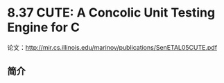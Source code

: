 # 8.37 CUTE: A Concolic Unit Testing Engine for C


论文：http://mir.cs.illinois.edu/marinov/publications/SenETAL05CUTE.pdf

## 简介

